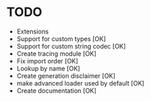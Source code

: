 

# TODO
- Extensions 
- Support for custom types [OK]
- Support for custom string codec [OK]
- Create tracing module [OK]
- Fix import order [OK] 
- Lookup by name [OK]
- Create generation disclaimer [OK]
- make advanced loader used by default [OK]
- Create documentation [OK]